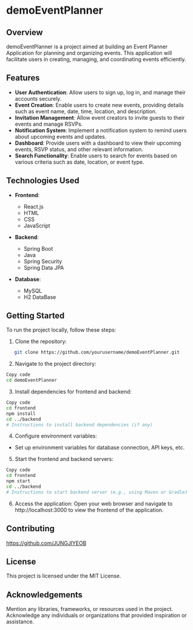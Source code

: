 # demoEventPlanner

## Overview

demoEventPlanner is a project aimed at building an Event Planner Application for planning and organizing events.
This application will facilitate users in creating, managing, and coordinating events efficiently.

## Features

- **User Authentication**: Allow users to sign up, log in, and manage their accounts securely.
- **Event Creation**: Enable users to create new events, providing details such as event name, date, time, location, and description.
- **Invitation Management**: Allow event creators to invite guests to their events and manage RSVPs.
- **Notification System**: Implement a notification system to remind users about upcoming events and updates.
- **Dashboard**: Provide users with a dashboard to view their upcoming events, RSVP status, and other relevant information.
- **Search Functionality**: Enable users to search for events based on various criteria such as date, location, or event type.

## Technologies Used

- **Frontend**:

  - React.js
  - HTML
  - CSS
  - JavaScript

- **Backend**:

  - Spring Boot
  - Java
  - Spring Security
  - Spring Data JPA

- **Database**:
  - MySQL
  - H2 DataBase

## Getting Started

To run the project locally, follow these steps:

1. Clone the repository:

```bash
   git clone https://github.com/yourusername/demoEventPlanner.git
```

2. Navigate to the project directory:

```bash
Copy code
cd demoEventPlanner
```

3. Install dependencies for frontend and backend:

```bash
Copy code
cd frontend
npm install
cd ../backend
# Instructions to install backend dependencies (if any)
```

4. Configure environment variables:

- Set up environment variables for database connection, API keys, etc.

5. Start the frontend and backend servers:

```bash
Copy code
cd frontend
npm start
cd ../backend
# Instructions to start backend server (e.g., using Maven or Gradle)
```

6. Access the application:
   Open your web browser and navigate to http://localhost:3000 to view the frontend of the application.

## Contributing

https://github.com/JUNGJIYEOB

## License

This project is licensed under the MIT License.

## Acknowledgements

Mention any libraries, frameworks, or resources used in the project.
Acknowledge any individuals or organizations that provided inspiration or assistance.
